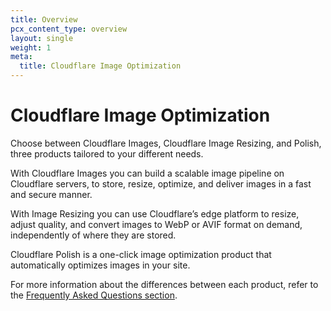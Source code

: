 ```yaml
---
title: Overview
pcx_content_type: overview
layout: single
weight: 1
meta:
  title: Cloudflare Image Optimization
---
```


# Cloudflare Image Optimization

Choose between Cloudflare Images, Cloudflare Image Resizing, and Polish, three products tailored to your different needs.

With Cloudflare Images you can build a scalable image pipeline on Cloudflare servers, to store, resize, optimize, and deliver images in a fast and secure manner.

With Image Resizing you can use Cloudflare’s edge platform to resize, adjust quality, and convert images to WebP or AVIF format on demand, independently of where they are stored.

Cloudflare Polish is a one-click image optimization product that automatically optimizes images in your site.

For more information about the differences between each product, refer to the [Frequently Asked Questions section](/images/faq/).